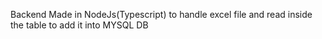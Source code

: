 Backend Made in NodeJs(Typescript) to handle excel file and read inside the table to add it into MYSQL DB
